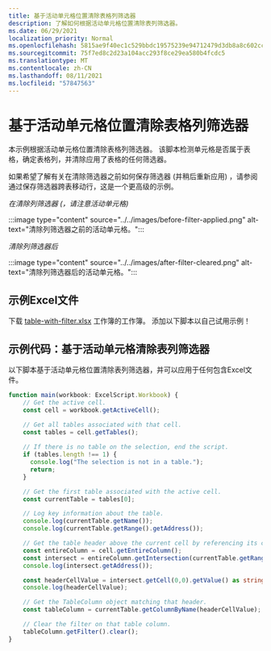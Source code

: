 ```yaml
---
title: 基于活动单元格位置清除表格列筛选器
description: 了解如何根据活动单元格位置清除表列筛选器。
ms.date: 06/29/2021
localization_priority: Normal
ms.openlocfilehash: 5815ae9f40ec1c529bbdc19575239e94712479d3db8a8c602cc33a270538811c
ms.sourcegitcommit: 75f7ed8c2d23a104acc293f8ce29ea580b4fcdc5
ms.translationtype: MT
ms.contentlocale: zh-CN
ms.lasthandoff: 08/11/2021
ms.locfileid: "57847563"
---
```

# <a name="clear-table-column-filter-based-on-active-cell-location"></a>基于活动单元格位置清除表格列筛选器

本示例根据活动单元格位置清除表格列筛选器。 该脚本检测单元格是否属于表格，确定表格列，并清除应用了表格的任何筛选器。

如果希望了解有关在清除筛选器之前如何保存筛选器 (并稍后重新应用) ，请参阅通过保存筛选器跨表移动行，这是一个更高级[](move-rows-across-tables.md)的示例。

_在清除列筛选器 (，请注意活动单元格)_

:::image type="content" source="../../images/before-filter-applied.png" alt-text="清除列筛选器之前的活动单元格。":::

_清除列筛选器后_

:::image type="content" source="../../images/after-filter-cleared.png" alt-text="清除列筛选器后的活动单元格。":::

## <a name="sample-excel-file"></a>示例Excel文件

下载 <a href="table-with-filter.xlsx">table-with-filter.xlsx</a> 工作簿的工作簿。 添加以下脚本以自己试用示例！

## <a name="sample-code-clear-table-column-filter-based-on-active-cell"></a>示例代码：基于活动单元格清除表列筛选器

以下脚本基于活动单元格位置清除表列筛选器，并可以应用于任何包含Excel文件。

```TypeScript
function main(workbook: ExcelScript.Workbook) {
    // Get the active cell.
    const cell = workbook.getActiveCell();

    // Get all tables associated with that cell.
    const tables = cell.getTables();
    
    // If there is no table on the selection, end the script.
    if (tables.length !== 1) {
      console.log("The selection is not in a table.");
      return;
    }

    // Get the first table associated with the active cell.
    const currentTable = tables[0];

    // Log key information about the table.
    console.log(currentTable.getName());
    console.log(currentTable.getRange().getAddress());

    // Get the table header above the current cell by referencing its column.
    const entireColumn = cell.getEntireColumn();
    const intersect = entireColumn.getIntersection(currentTable.getRange());
    console.log(intersect.getAddress());

    const headerCellValue = intersect.getCell(0,0).getValue() as string;
    console.log(headerCellValue);

    // Get the TableColumn object matching that header.
    const tableColumn = currentTable.getColumnByName(headerCellValue);

    // Clear the filter on that table column.
    tableColumn.getFilter().clear();
}
```
